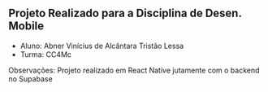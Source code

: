 ## Projeto Realizado para a Disciplina de Desen. Mobile 
 - Aluno: Abner Vinícius de Alcântara Tristão Lessa
 - Turma: CC4Mc

Observações:
Projeto realizado em React Native jutamente com o backend no Supabase

